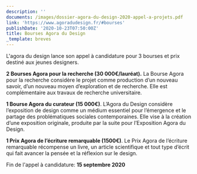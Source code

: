 ```yaml
---
description: ''
documents: /images/dossier-agora-du-design-2020-appel-a-projets.pdf
link: 'https://www.agoradudesign.fr/#bourses'
publishDate: '2020-10-23T07:50:00Z'
title: Bourses Agora du Design
_template: breves
---
```


L'agora du design lance son appel à candidature pour 3 bourses et prix destiné aux jeunes designers.

**2 Bourses Agora pour la recherche (30 000€/lauréat).** La Bourse Agora pour la recherche considère le projet comme production d’un nouveau savoir, d’un nouveau moyen d’exploration et de recherche. Elle est complémentaire aux travaux de recherche universitaire.

  
**1 Bourse Agora du curateur (15 000€)**. L’Agora du Design considère l’exposition de design comme un médium essentiel pour l’émergence et le partage des problématiques sociales contemporaines. Elle vise à la création d’une exposition originale, produite par la suite pour l’Exposition Agora du Design.

  
**1 Prix Agora de l’écriture remarquable (1500€)**. Le Prix Agora de l’écriture remarquable récompense un livre, un article scientifique et tout type d’écrit qui fait avancer la pensée et la réflexion sur le design.

Fin de l'appel à candidature: **15 septembre 2020**
